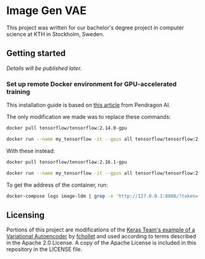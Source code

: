 # Image Gen VAE

This project was written for our bachelor's degree project in computer science at KTH in Stockholm, Sweden.

## Getting started

*Details will be published later.*

### Set up remote Docker environment for GPU-accelerated training

This installation guide is based on [this article](https://www.pendragonai.com/setup-tensorflow-gpu-windows-docker-wsl2/) from Pendragon AI.

The only modification we made was to replace these commands:

```bash
docker pull tensorflow/tensorflow:2.14.0-gpu

docker run --name my_tensorflow -it --gpus all tensorflow/tensorflow:2.14.0-gpu bash
```

With these instead:

```bash
docker pull tensorflow/tensorflow:2.16.1-gpu

docker run --name my_tensorflow -it --gpus all tensorflow/tensorflow:2.16.1-gpu bash

```

To get the address of the container, run:

```bash
docker-compose logs image-ldm | grep -o 'http://127.0.0.1:8888/?token=[^ ]*' | tail -n1
```

## Licensing

Portions of this project are modifications of the [Keras Team's example of a Variational Autoencoder](https://github.com/keras-team/keras-io/blob/master/examples/generative/vae.py) by [fchollet](https://twitter.com/fchollet) and used according to terms described in the Apache 2.0 License. A copy of the Apache License is included in this repository in the LICENSE file.
